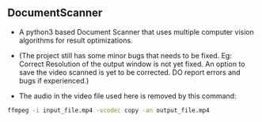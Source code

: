 ## DocumentScanner
* A python3 based Document Scanner that uses multiple computer vision algorithms for result optimizations.
* (The project still has some minor bugs that needs to be fixed. Eg: Correct Resolution of the output window is not yet fixed. An option to save the video scanned is yet to be corrected. DO report errors and bugs if experienced.)

* The audio in the video file used here is removed by this command:
``` bash
ffmpeg -i input_file.mp4 -vcodec copy -an output_file.mp4
```
